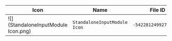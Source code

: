 | Icon | Name | File ID |
| ---  | ---  | ---     |
| ![](StandaloneInputModule Icon.png) | `StandaloneInputModule Icon` | `-542281249927820872` |
